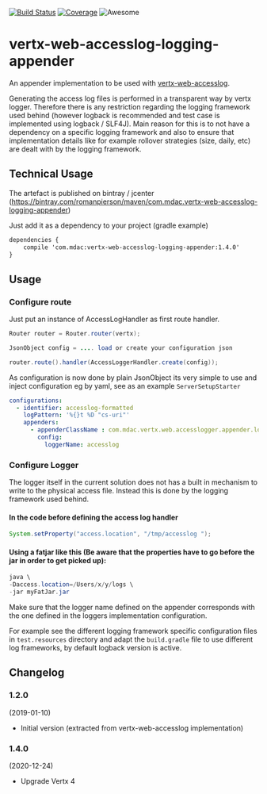 [![Build Status](https://travis-ci.org/romanpierson/vertx-web-accesslog-logging-appender.svg?branch=master)](https://travis-ci.org/romanpierson/vertx-web-accesslog-logging-appender) 
[![Coverage](https://sonarcloud.io/api/project_badges/measure?project=romanpierson_vertx-web-accesslog-logging-appender&metric=coverage)](https://sonarcloud.io/dashboard?id=romanpierson_vertx-web-accesslog-logging-appender)
![Awesome](https://cdn.rawgit.com/sindresorhus/awesome/d7305f38d29fed78fa85652e3a63e154dd8e8829/media/badge.svg)

# vertx-web-accesslog-logging-appender

An appender implementation to be used with [vertx-web-accesslog](https://github.com/romanpierson/vertx-web-accesslog).

Generating the access log files is performed in a transparent way by vertx logger. Therefore there is any restriction regarding the logging framework used behind (however logback is recommended and test case is implemented using logback / SLF4J). Main reason for this is to not have a dependency on a specific logging framework and also to ensure that implementation details like for example rollover strategies (size, daily, etc) are dealt with by the logging framework.

## Technical Usage

The artefact is published on bintray / jcenter (https://bintray.com/romanpierson/maven/com.mdac.vertx-web-accesslog-logging-appender)

Just add it as a dependency to your project (gradle example)

```xml
dependencies {
	compile 'com.mdac:vertx-web-accesslog-logging-appender:1.4.0'
}
```

## Usage

### Configure route

Just put an instance of AccessLogHandler as first route handler.

```java
Router router = Router.router(vertx);

JsonObject config = .... load or create your configuration json

router.route().handler(AccessLoggerHandler.create(config));

```

As configuration is now done by plain JsonObject its very simple to use and inject configuration eg by yaml, see as an example `ServerSetupStarter`

```yaml
configurations:
  - identifier: accesslog-formatted
    logPattern: '%{}t %D "cs-uri"'
    appenders:
      - appenderClassName : com.mdac.vertx.web.accesslogger.appender.logging.impl.LoggingAppender
        config:
          loggerName: accesslog
```


### Configure Logger

The logger itself in the current solution does not has a built in mechanism to write to the physical access file. Instead this is done by the logging framework used behind.  

#### In the code before defining the access log handler

```java
System.setProperty("access.location", "/tmp/accesslog ");
```

#### Using a fatjar like this (Be aware that the properties have to go before the jar in order to get picked up):

```java
java \
-Daccess.location=/Users/x/y/logs \
-jar myFatJar.jar 
```

Make sure that the logger name defined on the appender corresponds with the one defined in the loggers implementation configuration.

For example see the different logging framework specific configuration files in `test.resources` directory and adapt the `build.gradle` file to use different log frameworks, by default logback version is active. 

## Changelog

### 1.2.0

(2019-01-10)

* Initial version (extracted from vertx-web-accesslog implementation)

### 1.4.0

(2020-12-24)

* Upgrade Vertx 4
